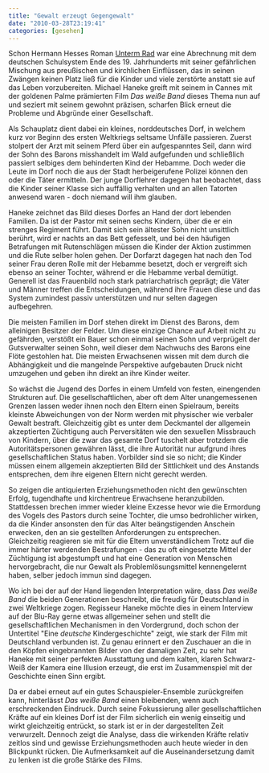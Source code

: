 ```yaml
---
title: "Gewalt erzeugt Gegengewalt"
date: "2010-03-28T23:19:41"
categories: [gesehen]
---
```


Schon Hermann Hesses Roman [Unterm Rad](/2010/01/23/schullekture-eine-retrospektive/) war eine Abrechnung mit dem deutschen Schulsystem Ende des 19. Jahrhunderts mit seiner gefährlichen Mischung aus preußischen und kirchlichen Einflüssen, das in seinen Zwängen keinen Platz ließ für die Kinder und viele zerstörte anstatt sie auf das Leben vorzubereiten. Michael Haneke greift mit seinem in Cannes mit der goldenen Palme prämierten Film *Das weiße Band* dieses Thema nun auf und seziert mit seinem gewohnt präzisen, scharfen Blick erneut die Probleme und Abgründe einer Gesellschaft.

Als Schauplatz dient dabei ein kleines, norddeutsches Dorf, in welchem kurz vor Beginn des ersten Weltkriegs seltsame Unfälle passieren. Zuerst stolpert der Arzt mit seinem Pferd über ein aufgespanntes Seil, dann wird der Sohn des Barons misshandelt im Wald aufgefunden und schließlich passiert selbiges dem behinderten Kind der Hebamme. Doch weder die Leute im Dorf noch die aus der Stadt herbeigerufene Polizei können den oder die Täter ermitteln. Der junge Dorflehrer dagegen hat beobachtet, dass die Kinder seiner Klasse sich auffällig verhalten und an allen Tatorten anwesend waren - doch niemand will ihm glauben.

Haneke zeichnet das Bild dieses Dorfes an Hand der dort lebenden Familien. Da ist der Pastor mit seinen sechs Kindern, über die er ein strenges Regiment führt. Damit sich sein ältester Sohn nicht unsittlich berührt, wird er nachts an das Bett gefesselt, und bei den häufigen Betrafungen mit Rutenschlägen müssen die Kinder der Aktion zustimmen und die Rute selber holen gehen. Der Dorfarzt dagegen hat nach den Tod seiner Frau deren Rolle mit der Hebamme besetzt, doch er vergreift sich ebenso an seiner Tochter, während er die Hebamme verbal demütigt. Generell ist das Frauenbild noch stark patriarchatrisch geprägt; die Väter und Männer treffen die Entscheidungen, während ihre Frauen diese und das System zumindest passiv unterstützen und nur selten dagegen aufbegehren.

Die meisten Familien im Dorf stehen direkt im Dienst des Barons, dem alleinigen Besitzer der Felder. Um diese einzige Chance auf Arbeit nicht zu gefährden, verstößt ein Bauer schon einmal seinen Sohn und verprügelt der Gutsverwalter seinen Sohn, weil dieser dem Nachwuchs des Barons eine Flöte gestohlen hat. Die meisten Erwachsenen wissen mit dem durch die Abhängigkeit und die mangelnde Perspektive aufgebauten Druck nicht umzugehen und geben ihn direkt an ihre Kinder weiter.

So wächst die Jugend des Dorfes in einem Umfeld von festen, einengenden Strukturen auf. Die gesellschaftlichen, aber oft dem Alter unangemessenen Grenzen lassen weder ihnen noch den Eltern einen Spielraum, bereits kleinste Abweichungen von der Norm werden mit physischer wie verbaler Gewalt bestraft. Gleichzeitig gibt es unter dem Deckmantel der allgemein akzeptierten Züchtigung auch Perversitäten wie den sexuellen Missbrauch von Kindern, über die zwar das gesamte Dorf tuschelt aber trotzdem die Autoritätspersonen gewähren lässt, die ihre Autorität nur aufgrund ihres gesellschaftlichen Status haben. Vorbilder sind sie so nicht; die Kinder müssen einem allgemein akzeptierten Bild der Sittlichkeit und des Anstands entsprechen, dem ihre eigenen Eltern nicht gerecht werden.

So zeigen die antiquierten Erziehungsmethoden nicht den gewünschten Erfolg, tugendhafte und kirchentreue Erwachsene heranzubilden. Stattdessen brechen immer wieder kleine Exzesse hevor wie die Ermordung des Vogels des Pastors durch seine Tochter, die umso bedrohlicher wirken, da die Kinder ansonsten den für das Alter beängstigenden Anschein erwecken, den an sie gestellten Anforderungen zu entsprechen. Gleichzeitig reagieren sie mit für die Eltern unverständlichem Trotz auf die immer härter werdenden Bestrafungen - das zu oft eingesetzte Mittel der Züchtigung ist abgestumpft und hat eine Generation von Menschen hervorgebracht, die nur Gewalt als Problemlösungsmittel kennengelernt haben, selber jedoch immun sind dagegen.

Wo ich bei der auf der Hand liegenden Interpretation wäre, dass *Das weiße Band* die beiden Generationen beschreibt, die freudig für Deutschland in zwei Weltkriege zogen. Regisseur Haneke möchte dies in einem Interview auf der Blu-Ray gerne etwas allgemeiner sehen und stellt die gesellschaftlichen Mechanismen in den Vordergrund, doch schon der Untertitel "Eine *deutsche* Kindergeschichte" zeigt, wie stark der Film mit Deutschland verbunden ist. Zu genau erinnert er den Zuschauer an die in den Köpfen eingebrannten Bilder von der damaligen Zeit, zu sehr hat Haneke mit seiner perfekten Ausstattung und dem kalten, klaren Schwarz-Weiß der Kamera eine Illusion erzeugt, die erst im Zusammenspiel mit der Geschichte einen Sinn ergibt.

Da er dabei erneut auf ein gutes Schauspieler-Ensemble zurückgreifen kann, hinterlässt *Das weiße Band* einen bleibenden, wenn auch erschreckenden Eindruck. Durch seine Fokussierung aller gesellschaftlichen Kräfte auf ein kleines Dorf ist der Film sicherlich ein wenig einseitig und wirkt gleichzeitig entrückt, so stark ist er in der dargestellten Zeit verwurzelt. Dennoch zeigt die Analyse, dass die wirkenden Kräfte relativ zeitlos sind und gewisse Erziehungsmethoden auch heute wieder in den Blickpunkt rücken. Die Aufmerksamkeit auf die Auseinandersetzung damit zu lenken ist die große Stärke des Films.
